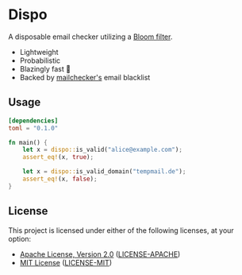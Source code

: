 # Dispo

A disposable email checker utilizing a [Bloom filter](https://en.wikipedia.org/wiki/Bloom_filter).

* Lightweight
* Probabilistic
* Blazingly fast 🚀
* Backed by [mailchecker's](https://github.com/FGRibreau/mailchecker) email blacklist

## Usage

```toml
[dependencies]
toml = "0.1.0"
```

```rust
fn main() {
    let x = dispo::is_valid("alice@example.com");
    assert_eq!(x, true);

    let x = dispo::is_valid_domain("tempmail.de");
    assert_eq!(x, false);
}
```

## License

This project is licensed under either of the following licenses, at your option:

* [Apache License, Version 2.0](https://apache.org/licenses/LICENSE-2.0)
  ([LICENSE-APACHE](https://github.com/ynuwenhof/dispo/blob/main/LICENSE-APACHE))
* [MIT License](https://opensource.org/licenses/MIT)
  ([LICENSE-MIT](https://github.com/ynuwenhof/dispo/blob/main/LICENSE-MIT))
